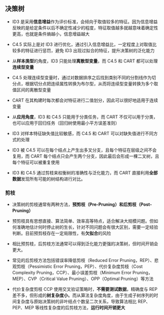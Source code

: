 ## 决策树

- ID3 是采用**信息增益**作为评价标准，会倾向于取值较多的特征。因为信息增益反映的是给定条件以后不确定性减少的程度，特征取值越多就越意味着确定性更高，也就是条件熵越小，信息增益越大

- C4.5 实际上是对 ID3 进行优化，通过引入信息增益比，一定程度上对取值比较多的特征进行惩罚，避免 ID3 出现过拟合的特征，提升决策树的泛化能力

- 从**样本类型**的角度，ID3 只能处理**离散型变量**，而 C4.5 和 CART 都可以处理**连续型变量**

- C4.5 处理连续型变量时，通过对数据排序之后找到类别不同的分割线作为切分点，根据切分点把连续属性转换为布尔型，从而将连续型变量转换为多个取值区间的离散型变量

- CART 在其构建时每次都会对特征进行二值划分，因此可以很好地适用于连续变量

- 从**应用角度**，ID3 和 C4.5 只能用于分类任务，而 CART 不仅可以用于分类，也可以应用于回归任务（回归树使用最小平方误差准则）

- ID3 对样本特征缺失值比较敏感，而 C4.5 和 CART 可以对缺失值进行不同方式的处理

- ID3 被 C4.5 可以在每个结点上产生出多叉分支，且每个特征在层级之间不会复用，而 CART 每个结点只会产生两个分支，因此最后会形成一棵二叉树，且每个特征可以被重复使用

- ID3 和 C4.5 通过剪枝来权衡树的准确性与泛化能力，而 CART 直接利用**全部数据**发现所有可能的树结构进行对比。

### 剪枝

- 决策树的剪枝通常有两种方法，**预剪枝（Pre-Pruning）**和**后剪枝（Post-Pruning）**

- 预剪枝具有思想直接、算法简单、效率高等特点，适合解决大规模问题。但如何准确地估计何时停止树的生长，针对不同问题会有很大区别，需要一定经验判断。目前预剪枝存在一定局限性，有**欠拟合**的风险

- 相比预剪枝，后剪枝方法通常可以得到泛化能力更强的决策树，但时间开销会更大。

- 常见的后剪枝方法包括错误率降低剪枝（Reduced Error Pruning，REP）、悲观剪枝（Pessimistic Error Pruning，PEP）、代价复杂度剪枝（Cost Complexity Pruning，CCP）、最小误差剪枝（Minimum Error Pruning，MEP）、CVP（Critical Value Pruning）、OPP（Optimal Pruning）等方法

- 代价复杂度剪枝 CCP 使用交叉验证策略时，**不需要测试数据**，精确度与 REP 差不多，但形成的**树复杂度小**。而从算法复杂度角度，由于生成子树序列的时间复杂度与原始决策树的非叶结点个数呈二次关系，导致算法相比 REP、PEP、MEP 等线性复杂度的后剪枝方法，**运行时间开销更大**